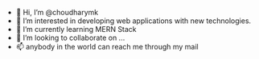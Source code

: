 - 👋 Hi, I’m @choudharymk
- 👀 I’m interested in developing web applications with new technologies. 
- 🌱 I’m currently learning MERN Stack 
- 💞️ I’m looking to collaborate on ...
- 📫 anybody in the world can reach me through my mail

<!---
choudharymk/choudharymk is a ✨ special ✨ repository because its `README.md` (this file) appears on your GitHub profile.
You can click the Preview link to take a look at your changes.
--->
